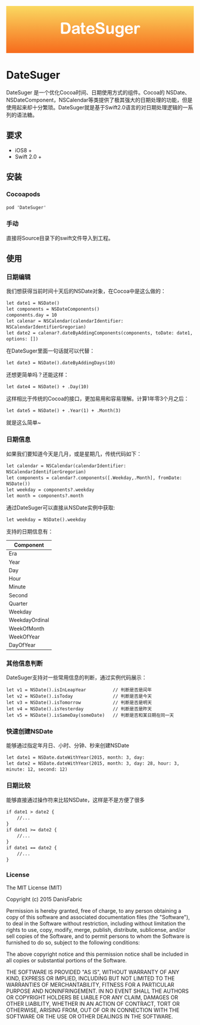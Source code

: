 ![logo](https://github.com/DanisFabric/DateSuger/blob/master/images/logo.png)

# DateSuger

DateSuger 是一个优化Cocoa时间、日期使用方式的组件。Cocoa的 NSDate、NSDateComponent，NSCalendar等类提供了极其强大的日期处理的功能，但是使用起来却十分繁琐。DateSuger就是基于Swift2.0语言的对日期处理逻辑的一系列的语法糖。

## 要求

* iOS8 +
* Swift 2.0 +

## 安装

### Cocoapods

`pod 'DateSuger' `

### 手动

直接将Source目录下的swift文件导入到工程。

## 使用

### 日期编辑

我们想获得当前时间十天后的NSDate对象，在Cocoa中是这么做的：

```
let date1 = NSDate()
let components = NSDateComponents()
components.day = 10
let calenar = NSCalendar(calendarIdentifier: NSCalendarIdentifierGregorian)
let date2 = calenar?.dateByAddingComponents(components, toDate: date1, options: [])
```

在DateSuger里面一句话就可以代替：

```
let date3 = NSDate().dateByAddingDays(10)
```

还想更简单吗？还能这样：

```
let date4 = NSDate() + .Day(10)
```

这样相比于传统的Cocoa的接口，更加易用和容易理解。计算1年零3个月之后：

```
let date5 = NSDate() + .Year(1) + .Month(3)
```
就是这么简单~

### 日期信息

如果我们要知道今天是几月，或是星期几，传统代码如下：

```
let calendar = NSCalendar(calendarIdentifier: NSCalendarIdentifierGregorian)
let components = calendar?.components([.Weekday,.Month], fromDate: NSDate())
let weekday = components?.weekday
let month = components?.month
```
通过DateSuger可以直接从NSDate实例中获取:

```
let weekday = NSDate().weekday
```

支持的日期信息有：

|Component|
|---|
|Era|
|Year|
|Day|
|Hour|
|Minute|
|Second|
|Quarter|
|Weekday|
|WeekdayOrdinal|
|WeekOfMonth|
|WeekOfYear|
|DayOfYear|


### 其他信息判断

DateSuger支持对一些常用信息的判断，通过实例代码展示：

```
let v1 = NSDate().isInLeapYear 			// 判断是否是闰年
let v2 = NSDate().isToday				// 判断是否是今天
let v3 = NSDate().isTomorrow			// 判断是否是明天
let v4 = NSDate().isYesterday			// 判断是否是昨天
let v5 = NSDate().isSameDay(someDate)	// 判断是否和某日期在同一天
```
### 快速创建NSDate

能够通过指定年月日、小时、分钟、秒来创建NSDate

```
let date1 = NSDate.dateWithYear(2015, month: 3, day: 
let date2 = NSDate.dateWithYear(2015, month: 3, day: 28, hour: 3, minute: 12, second: 12)
```

### 日期比较

能够直接通过操作符来比较NSDate，这样是不是方便了很多

```
if date1 > date2 {
	//...
}
if date1 >= date2 {
	//...
}
if date1 == date2 {
	//...
}
```

### License

The MIT License (MIT)

Copyright (c) 2015 DanisFabric

Permission is hereby granted, free of charge, to any person obtaining a copy
of this software and associated documentation files (the "Software"), to deal
in the Software without restriction, including without limitation the rights
to use, copy, modify, merge, publish, distribute, sublicense, and/or sell
copies of the Software, and to permit persons to whom the Software is
furnished to do so, subject to the following conditions:

The above copyright notice and this permission notice shall be included in all
copies or substantial portions of the Software.

THE SOFTWARE IS PROVIDED "AS IS", WITHOUT WARRANTY OF ANY KIND, EXPRESS OR
IMPLIED, INCLUDING BUT NOT LIMITED TO THE WARRANTIES OF MERCHANTABILITY,
FITNESS FOR A PARTICULAR PURPOSE AND NONINFRINGEMENT. IN NO EVENT SHALL THE
AUTHORS OR COPYRIGHT HOLDERS BE LIABLE FOR ANY CLAIM, DAMAGES OR OTHER
LIABILITY, WHETHER IN AN ACTION OF CONTRACT, TORT OR OTHERWISE, ARISING FROM,
OUT OF OR IN CONNECTION WITH THE SOFTWARE OR THE USE OR OTHER DEALINGS IN THE
SOFTWARE.